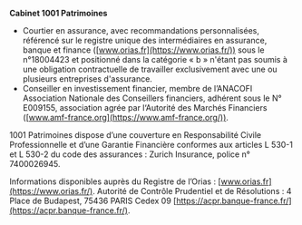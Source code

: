 **Cabinet 1001 Patrimoines**
-   Courtier en assurance, avec recommandations personnalisées, référencé sur le registre unique des intermédiaires en assurance, banque et finance ([www.orias.fr](https://www.orias.fr/)) sous le n°18004423 et positionné dans la catégorie « b » n'étant pas soumis à une obligation contractuelle de travailler exclusivement avec une ou plusieurs entreprises d'assurance.
-   Conseiller en investissement financier, membre de l’ANACOFI Association Nationale des Conseillers financiers, adhérent sous le N° E009155, association agrée par l‘Autorité des Marchés Financiers ([www.amf-france.org](https://www.amf-france.org/)).

1001 Patrimoines dispose d’une couverture en Responsabilité Civile Professionnelle et d’une Garantie Financière conformes aux articles L 530-1 et L 530-2 du code des assurances : Zurich Insurance, police n° 7400026945.

Informations disponibles auprès du Registre de l’Orias : [www.orias.fr](https://www.orias.fr/). Autorité de Contrôle Prudentiel et de Résolutions : 4 Place de Budapest, 75436 PARIS Cedex 09 [https://acpr.banque-france.fr/](https://acpr.banque-france.fr/).
